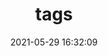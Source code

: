 ---
title: tags
date: 2021-05-29 16:32:09
type: "tags"
updated:
comments: false
description:
keywords:
top_img: https://img10.360buyimg.com/ddimg/jfs/t1/188092/5/5677/640970/60b1fc6fE6b5a9fb0/38112a2aa544adfd.jpg
mathjax:
katex:
aside:
aplayer:
highlight_shrink:
---